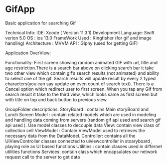 # GifApp

Basic application for searching Gif


Technical Info:
IDE: Xcode ( Version 11.3.1)
Development Language: Swift verion 5.0 
OS : ios 13.0
FrameWork Used : Kingfisher (for gif and image handling)
Architecture : MVVM 
API : Giphy (used for getting GIF)


Application OverView:

Functionality: 
First screen showing random animated GIF with url, title and age restriction.There is a search bar above on clicking search bar it take two other view which contain gif’s search results (not animated) and ability to select one of the gif. Search results will update result by every 2 typed characters(you can say update on even count of search text). There is a Cancel option which redirect user to first screen. When you tap any GIf from search result it take to the third view, which looks same as first screen but with title on top and back button to previous view. 


GroupFolder descriptions:
StoryBoard : contains Main storyBoard and Lunch Screen 
Model : contain related models which are used in modeling and handling data coming from servers (random gif api used and search gif api used ). Use model classes to decouple data 
View: contain view class of collection cell 
ViewModel : Contain ViewModel used to retrieves the necessary data from the DataModel.
Controller: contains all the UiViewController classes connected to uiviewcontroller in stoaryboard , playing role as UI based functions 
Utilities : contain classes used in differnet utilities functions
Services: contain class which encapsulates our network request call to the server to get data 




